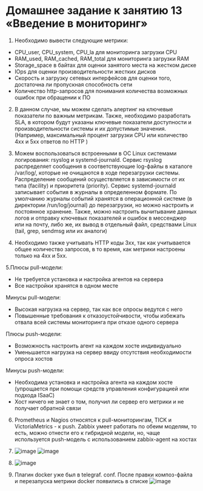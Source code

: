 # Домашнее задание к занятию 13 «Введение в мониторинг»

1. Необходимо вывести следующие метрики:
- CPU_user, CPU_system, CPU_la для мониторинга загрузки CPU
- RAM_used, RAM_cached, RAM_total для мониторинга загрузки RAM
- Storage_space в байтах для оценки занятого места на жестком диске
- IOps для оценки производительности жестких дисков
- Скорость и загрузку сетевых интерфейсов для оценки того, достаточна ли пропускная способность сети
- Количество http-запросов для понимания количества возможных ошибок при обращении к ПО

2. В данном случае, мы можем сделать алертинг на ключевые показатели по важным метрикам. Также, необходимо разработать SLA, в котором будут указаны ключевые показатели доступности и производительности системы и их допустимые значения. (Например, максимальный процент загрузки CPU или количество 4хх и 5хх ответов по HTTP )

3. Можем воспользоваться встроенными в ОС Linux системами логирования: rsyslog и systemd-journald. Сервис rsyslog распределяет сообщения в соответствующие log-файлы в каталоге /var/log/, которые не очищаются в ходе перезагрузки системы.
Распределение сообщений осуществляется в зависимости от их типа (facility) и приоритета (priority).
Сервис systemd-journald записывает события в журналы в определенном формате. По умолчанию журналы событий хранятся в операционной системе (в директории /run/log/journal) до перезагрузки, но можно настроить и постоянное хранение.
Также, можно настроить вычитывание данных логов и отправку ключевых показателей и ошибок в мессенджер или на почту, либо же, их вывод в отдельный файл, средствами Linux (tail, grep, sendmsg или их аналоги)
 
4. Необходимо также учитывать HTTP коды 3xx, так как учитывается общее количество запросов, в то время, как метрики настроены только на 4хх и 5хх.

5.Плюсы pull-модели:

- Не требуется установка и настройка агентов на сервера
- Все настройки хранятся в одном месте

Минусы pull-модели:

- Высокая нагрузка на сервер, так как все опросы ведутся с него
- Повышенные требования к отказоустойчивости, чтобы избежать отвала всей системы мониторинга при отказе одного сервера

Плюсы push-модели:

- Возможность настроить агент на каждом хосте индивидуально
- Уменьшается нагрузка на сервер ввиду отсутствия необходимости опроса хостов

Минусы push-модели:

- Необходима установка и настройка агента на каждом хосте (упрощается при помощи средств управления конфигурацией или подхода ISaaC)
- Хост ничего не знает о том, получил ли сервер его метрики и не получает обратной связи

6. Prometheus и Nagios относятся к pull-мониторингам, TICK и VictoriaMetrics - к push. Zabbix умеет работать по обеим моделям, то есть, можно отнести его к гибридной модели, но, чаще используется push-модель с использованием zabbix-agent на хостах

7. ![image](https://github.com/user-attachments/assets/ad8c60a2-b87e-4c64-976e-2725b18acfb4)
![image](https://github.com/user-attachments/assets/3eef436e-d7e2-474a-a068-1e6b45a08ba1)

8. ![image](https://github.com/user-attachments/assets/370c7229-966c-438e-950e-21f06f9ba737)
9. Плагин docker уже был в telegraf. conf. После правки композ-файла и перезапуска метрики docker появились в списке
![image](https://github.com/user-attachments/assets/49d506ff-5a9f-4b11-a9d4-9e7162abccb2)
